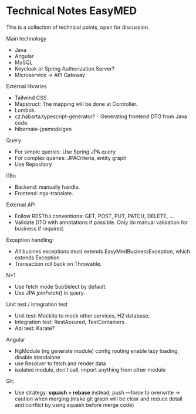 # Technical Notes EasyMED

This is a collection of technical points, open for discussion.

Main technology

- Java
- Angular
- MySQL
- Keycloak or Spring Authorization Server?
- Microservice → API Gateway

External libraries

- Tailwind CSS
- Mapstruct: The mapping will be done at Controller.
- Lombok.
- cz.habarta.typescript-generator? - Generating frontend DTO from Java code.
- hibernate-jpamodelgen

Query

- For simple queries: Use Spring JPA query
- For complex queries: JPACriteria, entity graph
- Use Repository

I18n

- Backend: manually handle.
- Frontend: ngx-translate.

External API

- Follow RESTful conventions: GET, POST, PUT, PATCH, DELETE, ...
- Validate DTO with annotations if possible. Only do manual validation for business if required.

Exception handling:

- All busines exceptions must extends EasyMedBusinessException, which extends Exception.
- Transaction roll back on Throwable.

N+1

- Use fetch mode SubSelect by default.
- Use JPA joinFetch() in query.

Unit test / integration test

- Unit test: Mockito to mock other services, H2 database.
- Integration test: RestAssured, TestContainers.
- Api test: Karate?

Angular

- NgModule (ng generate module) config routing enable lazy loading, disable standalone
- use Resolver to fetch and render data
- isolated module, don’t call, import anything from other module

Git:

- Use strategy: **squash + rebase** instead, push —force to overwrite → caution when merging (make git graph will be clear and reduce detail and conflict by using squash before merge code)
